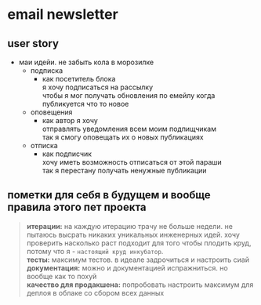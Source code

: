 # email newsletter

## user story
* маи идейи. не забыть кола в морозилке
  * подписка
    * как посетитель блока  
	я хочу подписаться на рассылку  
	чтобы я мог получать обновления по емейлу когда публикуется что то новое
  * оповещения
    * как автор я хочу  
	отправлять уведомления всем моим подпищчикам  
	так я смогу оповещать их о новых публикациях
  * отписка
    * как подписчик  
	хочу иметь возможность отписаться от этой параши  
	так я перестану получать ненужные публикации
## пометки для себя в будущем и вообще правила этого пет проекта
  > **итерации:** на каждую итерацию трачу не больше недели. не пытаюсь высрать никаких уникальных инженерных идей. хочу проверить насколько раст подходит для того чтобы плодить круд, потому что я - `настоящий круд инкубатор`.  
  > **тесты:** максимум тестов. в идеале задрочиться и настроить сиай  
  > **документация:** можно и документацией испражниться. но вообще как то похуй  
  > **качество для продакшена:** попробовать настроить максимум для деплоя в облаке со сбором всех данных  
  